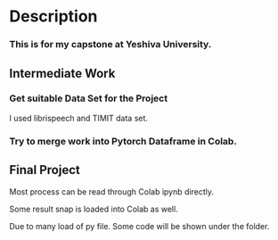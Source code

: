 # Description



### This is for my capstone at Yeshiva University. 



## Intermediate Work


### Get suitable Data Set for the Project
I used librispeech and TIMIT data set. 

### Try to merge work into Pytorch Dataframe in Colab.



## Final Project

Most process can be read through Colab ipynb directly. 

Some result snap is loaded into Colab as well. 

Due to many load of py file. 
Some code will be shown under the folder.
